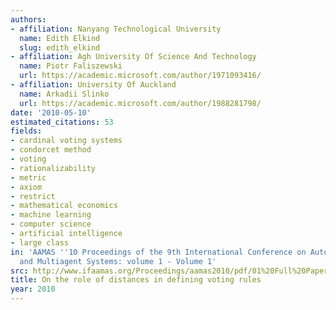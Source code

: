 ```yaml
---
authors:
- affiliation: Nanyang Technological University
  name: Edith Elkind
  slug: edith_elkind
- affiliation: Agh University Of Science And Technology
  name: Piotr Faliszewski
  url: https://academic.microsoft.com/author/1971093416/
- affiliation: University Of Auckland
  name: Arkadii Slinko
  url: https://academic.microsoft.com/author/1988281798/
date: '2010-05-10'
estimated_citations: 53
fields:
- cardinal voting systems
- condorcet method
- voting
- rationalizability
- metric
- axiom
- restrict
- mathematical economics
- machine learning
- computer science
- artificial intelligence
- large class
in: 'AAMAS ''10 Proceedings of the 9th International Conference on Autonomous Agents
  and Multiagent Systems: volume 1 - Volume 1'
src: http://www.ifaamas.org/Proceedings/aamas2010/pdf/01%20Full%20Papers/07_03_FP_0104.pdf
title: On the role of distances in defining voting rules
year: 2010
---
```

